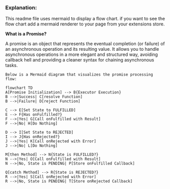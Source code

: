 ### **Explanation:**

This readme file uses mermaid to display a flow chart.   if you want to see the flow chart add a mermaid renderer to your page from your extensions store.

 **What is a Promise?**

A promise is an object that represents the eventual completion (or failure) of an asynchronous operation and its resulting value. It allows you to handle asynchronous operations in a more elegant and structured way, avoiding callback hell and providing a cleaner syntax for chaining asynchronous tasks.

    Below is a Mermaid diagram that visualizes the promise processing flow:
```mermaid
flowchart TD
A[Promise Initialization] --> B{Executor Execution}
B -->|Success| C[resolve Function]
B -->|Failure| D[reject Function]

C --> E[Set State to FULFILLED]
E --> F{Has onFulfilled?}
F -->|Yes| G[Call onFulfilled with Result]
F -->|No| H[Do Nothing]

D --> I[Set State to REJECTED]
I --> J{Has onRejected?}
J -->|Yes| K[Call onRejected with Error]
J -->|No| L[Do Nothing]

M[then Method] --> N{State is FULFILLED?}
N -->|Yes| O[Call onFulfilled with Result]
N -->|No, State is PENDING| P[Store onFulfilled Callback]

Q[catch Method] --> R{State is REJECTED?}
R -->|Yes| S[Call onRejected with Error]
R -->|No, State is PENDING| T[Store onRejected Callback]
```
    
